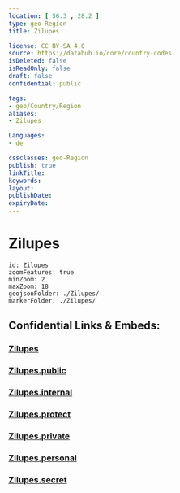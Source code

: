 ```yaml
---
location: [ 56.3 , 28.2 ] 
type: geo-Region
title: Zilupes

license: CC BY-SA 4.0
source: https://datahub.io/core/country-codes
isDeleted: false
isReadOnly: false
draft: false
confidential: public

tags:
- geo/Country/Region
aliases:
- Zilupes

Languages:
- de

cssclasses: geo-Region
publish: true
linkTitle: 
keywords: 
layout: 
publishDate: 
expiryDate: 
---
```


# Zilupes

```leaflet
id: Zilupes
zoomFeatures: true 
minZoom: 2 
maxZoom: 18
geojsonFolder: ./Zilupes/
markerFolder: ./Zilupes/
```


## Confidential Links & Embeds: 

### [Zilupes](/_Standards/Earth/Continent/Europe/Europe~North/Latvia/Counties/Zilupes.md) 

### [Zilupes.public](/_public/Earth/Continent/Europe/Europe~North/Latvia/Counties/Zilupes.public.md) 

### [Zilupes.internal](/_internal/Earth/Continent/Europe/Europe~North/Latvia/Counties/Zilupes.internal.md) 

### [Zilupes.protect](/_protect/Earth/Continent/Europe/Europe~North/Latvia/Counties/Zilupes.protect.md) 

### [Zilupes.private](/_private/Earth/Continent/Europe/Europe~North/Latvia/Counties/Zilupes.private.md) 

### [Zilupes.personal](/_personal/Earth/Continent/Europe/Europe~North/Latvia/Counties/Zilupes.personal.md) 

### [Zilupes.secret](/_secret/Earth/Continent/Europe/Europe~North/Latvia/Counties/Zilupes.secret.md)

